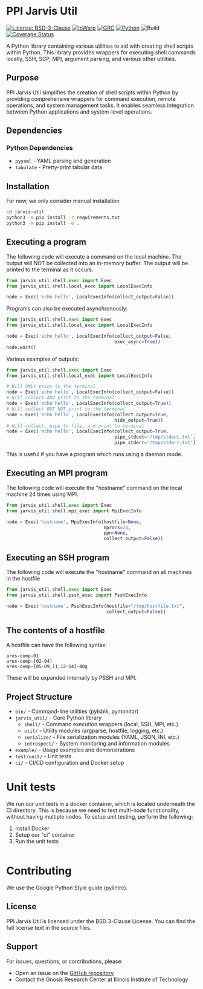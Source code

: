 # PPI Jarvis Util

[![License: BSD-3-Clause](https://img.shields.io/badge/License-BSD%203--Clause-blue.svg)](https://opensource.org/licenses/BSD-3-Clause)
[![IoWarp](https://img.shields.io/badge/IoWarp-GitHub-blue.svg)](http://github.com/iowarp)
[![GRC](https://img.shields.io/badge/GRC-Website-blue.svg)](https://grc.iit.edu/)
[![Python](https://img.shields.io/badge/Python-3.7+-yellow.svg)](https://www.python.org/)
![Build](https://github.com/lukemartinlogan/jarvis-util/workflows/GitHub%20Actions/badge.svg)
[![Coverage Status](https://coveralls.io/repos/github/lukemartinlogan/jarvis-util/badge.svg?branch=master)](https://coveralls.io/github/lukemartinlogan/jarvis-util?branch=master)

A Python library containing various utilities to aid with creating shell scripts within Python. This library provides wrappers for executing shell commands locally, SSH, SCP, MPI, argument parsing, and various other utilities.

## Purpose

PPI Jarvis Util simplifies the creation of shell scripts within Python by providing comprehensive wrappers for command execution, remote operations, and system management tasks. It enables seamless integration between Python applications and system-level operations.

## Dependencies

### Python Dependencies
- `pyyaml` - YAML parsing and generation
- `tabulate` - Pretty-print tabular data

## Installation

For now, we only consider manual installation
```bash
cd jarvis-util
python3 -m pip install -r requirements.txt
python3 -m pip install -e .
```

## Executing a program

The following code will execute a command on the local machine.
The output will NOT be collected into an in-memory buffer.
The output will be printed to the terminal as it occurs.

```python
from jarvis_util.shell.exec import Exec
from jarvis_util.shell.local_exec import LocalExecInfo 

node = Exec('echo hello', LocalExecInfo(collect_output=False))
```

Programs can also be executed asynchronously:
```python
from jarvis_util.shell.exec import Exec
from jarvis_util.shell.local_exec import LocalExecInfo 

node = Exec('echo hello', LocalExecInfo(collect_output=False,
                                        exec_async=True))
node.wait()
```

Various examples of outputs:
```python
from jarvis_util.shell.exec import Exec
from jarvis_util.shell.local_exec import LocalExecInfo 

# Will ONLY print to the terminal
node = Exec('echo hello', LocalExecInfo(collect_output=False))
# Will collect AND print to the terminal
node = Exec('echo hello', LocalExecInfo(collect_output=True))
# Will collect BUT NOT print to the terminal
node = Exec('echo hello', LocalExecInfo(collect_output=True,
                                        hide_output=True))
# Will collect, pipe to file, and print to terminal
node = Exec('echo hello', LocalExecInfo(collect_output=True,
                                        pipe_stdout='/tmp/stdout.txt',
                                        pipe_stderr='/tmp/stderr.txt'))
```

This is useful if you have a program which runs using a daemon mode.

## Executing an MPI program

The following code will execute the "hostname" command on the local
machine 24 times using MPI.

```python
from jarvis_util.shell.exec import Exec
from jarvis_util.shell.mpi_exec import MpiExecInfo 

node = Exec('hostname', MpiExecInfo(hostfile=None,
                                    nprocs=24,
                                    ppn=None,
                                    collect_output=False))
```

## Executing an SSH program

The following code will execute the "hostname" command on all machines
in the hostfile

```python
from jarvis_util.shell.exec import Exec
from jarvis_util.shell.pssh_exec import PsshExecInfo 

node = Exec('hostname', PsshExecInfo(hostfile="/tmp/hostfile.txt",
                                     collect_output=False))
```

## The contents of a hostfile

A hostfile can have the following syntax:
```
ares-comp-01
ares-comp-[02-04]
ares-comp-[05-09,11,12-14]-40g
```

These will be expanded internally by PSSH and MPI.

## Project Structure

- `bin/` - Command-line utilities (pylsblk, pymonitor)
- `jarvis_util/` - Core Python library
  - `shell/` - Command execution wrappers (local, SSH, MPI, etc.)
  - `util/` - Utility modules (argparse, hostfile, logging, etc.)
  - `serialize/` - File serialization modules (YAML, JSON, INI, etc.)
  - `introspect/` - System monitoring and information modules
- `example/` - Usage examples and demonstrations
- `test/unit/` - Unit tests
- `ci/` - CI/CD configuration and Docker setup

# Unit tests

We run our unit tests in a docker container, which is located underneath
the CI directory. This is because we need to test multi-node functionality,
without having multiple nodes. To setup unit testing, perform the following:

1. Install Docker
2. Setup our "ci" container
3. Run the unit tests

```
```

# Contributing

We use the Google Python Style guide (pylintrc).

## License

PPI Jarvis Util is licensed under the BSD 3-Clause License. You can find the full license text in the source files.

## Support

For issues, questions, or contributions, please:
- Open an issue on the [GitHub repository](https://github.com/scs-lab/jarvis-util)
- Contact the Gnosis Research Center at Illinois Institute of Technology